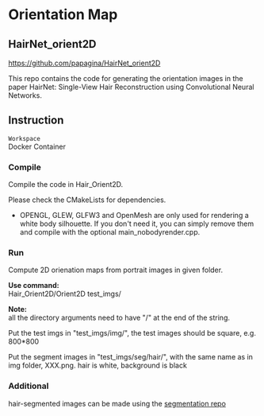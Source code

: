 # Orientation Map

## HairNet_orient2D
https://github.com/papagina/HairNet_orient2D

This repo contains the code for generating the orientation images in the paper HairNet: Single-View Hair Reconstruction using Convolutional Neural Networks.

## Instruction

```Workspace``` <br>
Docker Container 

### Compile
Compile the code in Hair_Orient2D.

Please check the CMakeLists for dependencies.
* OPENGL, GLEW, GLFW3 and OpenMesh are only used for rendering a white body silhouette. If you don't need it, you can simply remove them and compile with the optional main_nobodyrender.cpp.

### Run
Compute 2D orienation maps from portrait images in given folder.

**Use command:** <br>
Hair_Orient2D/Orient2D test_imgs/

**Note:** <br>
 all the directory arguments need to have "/" at the end of the string.<br>

 Put the test imgs in "test_imgs/img/", the test images should be square, e.g. 800*800

 Put the segment images in "test_imgs/seg/hair/", with the same name as in img folder, XXX.png. hair is white, background is black


### Additional
hair-segmented images can be made using the [segmentation repo](https://github.com/givenone/hair-segment)
